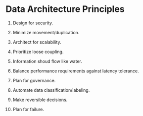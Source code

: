  
# Data Architecture Principles

1. Design for security. 

2. Minimize movement/duplication.

3. Architect for scalability. 

4. Prioritize loose coupling. 

5. Information shoud flow like water.

6. Balance performance requirements against latency tolerance. 

7. Plan for governance. 

8. Automate data classification/labeling. 

9. Make reversible decisions.

10. Plan for failure.
